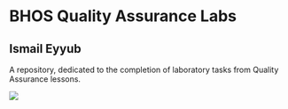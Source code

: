 # BHOS Quality Assurance Labs

## Ismail Eyyub

A repository, dedicated to the completion of laboratory tasks from Quality Assurance lessons.

![](https://github.com/TrapTheOnly/bhos-qa-labs/actions/workflows/gradle.yml/badge.svg?branch=develop)
